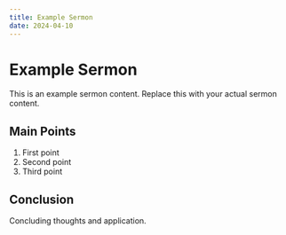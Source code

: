 ```yaml
---
title: Example Sermon
date: 2024-04-10
---
```


# Example Sermon

This is an example sermon content. Replace this with your actual sermon content.

## Main Points

1. First point
2. Second point
3. Third point

## Conclusion

Concluding thoughts and application.